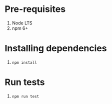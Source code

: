 # Pre-requisites

1. Node LTS
2. npm 6+

# Installing dependencies

1. `npm install`

# Run tests

1. `npm run test`
